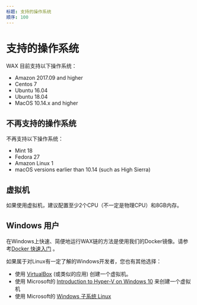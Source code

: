 ```yaml
---
标题: 支持的操作系统
顺序: 100
---
```


# 支持的操作系统

WAX 目前支持以下操作系统：

* Amazon 2017.09 and higher
* Centos 7
* Ubuntu 16.04
* Ubuntu 18.04
* MacOS 10.14.x and higher 

## 不再支持的操作系统

不再支持以下操作系统：

* Mint 18
* Fedora 27
* Amazon Linux 1
* macOS versions earlier than 10.14 (such as High Sierra)

## 虚拟机

如果使用虚拟机，建议配置至少2个CPU（不一定是物理CPU）和8GB内存。

## Windows 用户

在Windows上快速、简便地运行WAX链的方法是使用我们的Docker镜像。请参考[Docker 快速入门](/build/dapp-development/docker-setup/) 。

如果属于对Linux有一定了解的Windows开发者，您也有其他选择：

* 使用 <a href="https://www.virtualbox.org/" target="_blank">VirtualBox</a> (或类似的应用) 创建一个虚拟机。
* 使用 Microsoft的 <a href="https://docs.microsoft.com/en-us/virtualization/hyper-v-on-windows/about/" target="_blank">Introduction to Hyper-V on Windows 10</a> 来创建一个虚拟机
* 使用 Microsoft的 <a href="https://docs.microsoft.com/en-us/windows/wsl/install-win10" target="_blank">Windows 子系统 Linux</a>

